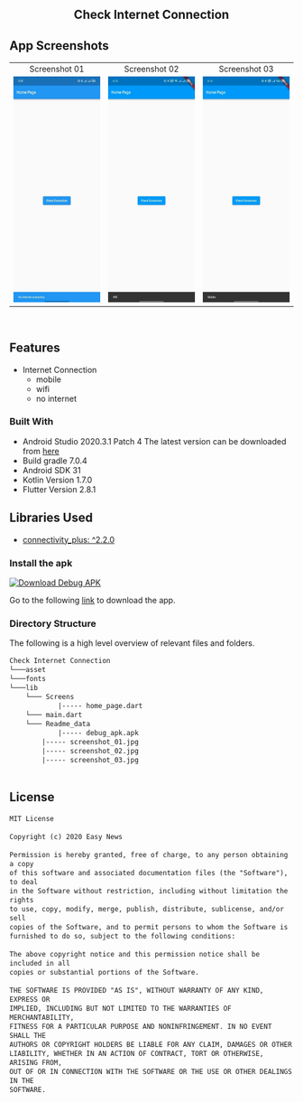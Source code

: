 <h2 style="margin-bottom: 0;" align="center">Check Internet Connection</h2>

## App Screenshots
<table>
  <tr>
     <td align="center">Screenshot 01</td>
     <td align="center">Screenshot 02</td>
     <td align="center">Screenshot 03</td>
  </tr>
  <tr>
    <td valign="top"><img src="https://github.com/akteruzzaman816/Flutter-check-internet-connection/blob/main/resource/screenshot_1.jpeg" height="400" width="200"></td>
    <td valign="top"><img src="https://github.com/akteruzzaman816/Flutter-check-internet-connection/blob/main/resource/screenshot_2.png" height="400" width="200"></td>
	      <td valign="top"><img src="https://github.com/akteruzzaman816/Flutter-check-internet-connection/blob/main/resource/screenshot_3.png" height="400" width="200"></td>
  </tr>
 </table>
 <br>


## Features

* Internet Connection
  * mobile
  * wifi
  * no internet

### Built With

* Android Studio 2020.3.1 Patch 4 The latest version can be downloaded from [here](https://developer.android.com/studio/)
* Build gradle 7.0.4
* Android SDK 31
* Kotlin Version 1.7.0
* Flutter Version 2.8.1

## Libraries Used
* [connectivity_plus: ^2.2.0](https://pub.dev/packages/connectivity_plus)

### Install the apk

<a href="https://github.com/akteruzzaman816/Flutter-check-internet-connection/blob/main/resource/application.apk"><img alt="Download Debug APK" src="https://media-blog.cdnandroid.com/wp-content/uploads/sites/3/sites/3/2015/06/apk-1.png" width="185" height="70"/></a>

Go to the following [link](https://github.com/akteruzzaman816/Flutter-check-internet-connection/blob/main/resource/application.apk) to download the app.

### Directory Structure

The following is a high level overview of relevant files and folders.

```
Check Internet Connection
└───asset
└───fonts
└───lib
    └─── Screens
    		|----- home_page.dart
    └─── main.dart
    └─── Readme_data
    		|----- debug_apk.apk
		|----- screenshot_01.jpg
		|----- screenshot_02.jpg
		|----- screenshot_03.jpg
 
```

## License
```
MIT License

Copyright (c) 2020 Easy News

Permission is hereby granted, free of charge, to any person obtaining a copy
of this software and associated documentation files (the "Software"), to deal
in the Software without restriction, including without limitation the rights
to use, copy, modify, merge, publish, distribute, sublicense, and/or sell
copies of the Software, and to permit persons to whom the Software is
furnished to do so, subject to the following conditions:

The above copyright notice and this permission notice shall be included in all
copies or substantial portions of the Software.

THE SOFTWARE IS PROVIDED "AS IS", WITHOUT WARRANTY OF ANY KIND, EXPRESS OR
IMPLIED, INCLUDING BUT NOT LIMITED TO THE WARRANTIES OF MERCHANTABILITY,
FITNESS FOR A PARTICULAR PURPOSE AND NONINFRINGEMENT. IN NO EVENT SHALL THE
AUTHORS OR COPYRIGHT HOLDERS BE LIABLE FOR ANY CLAIM, DAMAGES OR OTHER
LIABILITY, WHETHER IN AN ACTION OF CONTRACT, TORT OR OTHERWISE, ARISING FROM,
OUT OF OR IN CONNECTION WITH THE SOFTWARE OR THE USE OR OTHER DEALINGS IN THE
SOFTWARE.
```
